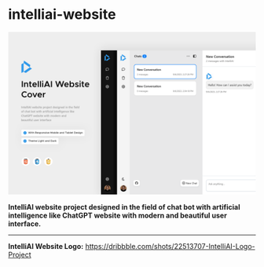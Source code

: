 # intelliai-website

<img src="https://github.com/Mhadi-1382/intelliai-website/blob/master/IntelliAI_Website_Cover_01.png" alt="intelliai-website" description="IntelliAI website project designed in the field of chat bot with artificial intelligence like ChatGPT website with modern and beautiful user interface.">

**IntelliAI website project designed in the field of chat bot with artificial intelligence like ChatGPT website with modern and beautiful user interface.**

***

**IntelliAI Website Logo:** <a href="(https://dribbble.com/shots/22513707-IntelliAI-Logo-Project)">https://dribbble.com/shots/22513707-IntelliAI-Logo-Project</a>
